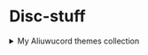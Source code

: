 # Disc-stuff

 

<details>
<summary>My Aliuwucord themes collection </summary>
<br>

  - #### [Cyberworld](https://github.com/Quinxxxx/Disc-stuff/blob/main/Cyberworld/README.md)
  - #### [Nord](https://github.com/Quinxxxx/Disc-stuff/blob/main/Nord/README.md)
  - #### [Stains 2](https://github.com/Quinxxxx/Disc-stuff/blob/main/Stains/README.md)
  - #### [Catppuccin](https://github.com/Quinxxxx/U/blob/main/Catppuccin/README.md)
</details>


